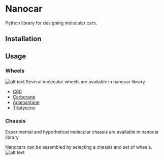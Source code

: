 # Nanocar
Python library for designing molecular cars.

## Installation

## Usage

### Wheels
![alt text][Fig1]
Several molecular wheels are available in nanocar library.
- [C60]
- [Carborane]
- [Adamantane]
- [Triptycene]

### Chassis
Experimental and hypothetical molecular chassis are available in nanocar library.

Nanocars can be assembled by selecting a chassis and set of wheels.
![alt text][Fig2]

[Carborane]: https://en.wikipedia.org/wiki/Carborane
[C60]: https://en.wikipedia.org/wiki/Buckminsterfullerene
[Adamantane]: https://en.wikipedia.org/wiki/Adamantane
[Triptycene]: https://en.wikipedia.org/wiki/Triptycene
[Fig1]: https://github.com/kbsezginel/Nanocar/blob/master/docs/img/wheels.png
[Fig2]: https://github.com/kbsezginel/Nanocar/blob/master/docs/img/nanocar-build.PNG
